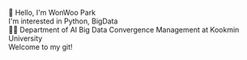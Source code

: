 👋 Hello, I'm WonWoo Park  
I'm interested in Python, BigData  
👨‍🎓 Department of AI Big Data Convergence Management at Kookmin University  
Welcome to my git!  